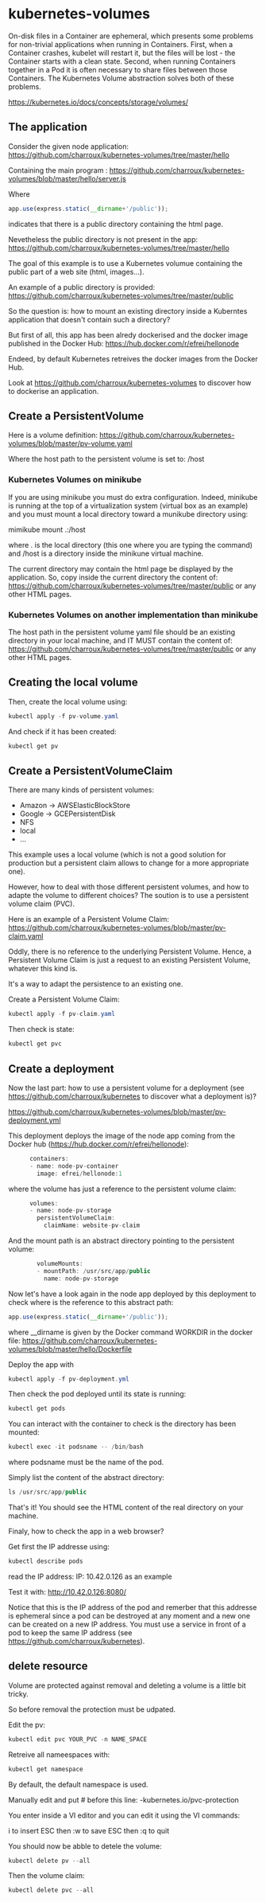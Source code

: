 # kubernetes-volumes

On-disk files in a Container are ephemeral, which presents some problems for non-trivial applications when running in Containers. First, when a Container crashes, kubelet will restart it, but the files will be lost - the Container starts with a clean state. Second, when running Containers together in a Pod it is often necessary to share files between those Containers. The Kubernetes Volume abstraction solves both of these problems.

https://kubernetes.io/docs/concepts/storage/volumes/


## The application

Consider the given node application: https://github.com/charroux/kubernetes-volumes/tree/master/hello

Containing the main program : https://github.com/charroux/kubernetes-volumes/blob/master/hello/server.js

Where 

```javascript
app.use(express.static(__dirname+'/public'));
```

indicates that there is a public directory containing the html page.

Nevetheless the public directory is not present in the app: https://github.com/charroux/kubernetes-volumes/tree/master/hello

The goal of this example is to use a Kubernetes volumue containing the public part of a web site (html, images...).

An example of a public directory is provided: https://github.com/charroux/kubernetes-volumes/tree/master/public

So the question is: how to mount an existing directory inside a Kuberntes application that doesn't contain such a directory?

But first of all, this app has been alredy dockerised and the docker image published in the Docker Hub: https://hub.docker.com/r/efrei/hellonode

Endeed, by default Kubernetes retreives the docker images from the Docker Hub.

Look at https://github.com/charroux/kubernetes-volumes to discover how to dockerise an application.
 
## Create a PersistentVolume

Here is a volume definition: https://github.com/charroux/kubernetes-volumes/blob/master/pv-volume.yaml

Where the host path to the persistent volume is set to: /host

### Kubernetes Volumes on minikube

If you are using minikube you must do extra configuration. 
Indeed, minikube is running at the top of a virtualization system (virtual box as an example) 
and you must mount a local directory toward a munikube directory using:

mimikube mount .:/host

where . is the local directory (this one where you are typing the command) and /host is a directory inside the minikune virtual machine. 

The current directory may contain the html page be displayed by the application.
So, copy inside the current directory the content of: https://github.com/charroux/kubernetes-volumes/tree/master/public
or any other HTML pages.

### Kubernetes Volumes on another implementation than minikube

The host path in the persistent volume yaml file should be an existing directory in your local machine, and IT MUST contain the content of: https://github.com/charroux/kubernetes-volumes/tree/master/public or any other HTML pages.

## Creating the local volume

Then, create the local volume using:

```java
kubectl apply -f pv-volume.yaml 
```

And check if it has been created:

```java
kubectl get pv
```

## Create a PersistentVolumeClaim

There are many kinds of persistent volumes:
- Amazon -> AWSElasticBlockStore
- Google -> GCEPersistentDisk
- NFS
- local
- ...

This example uses a local volume (which is not a good solution for production but a persistent claim allows to change for a more appropriate one).

However, how to deal with those different persistent volumes, and how to adapte the volume to different choices? The soution is to use a persistent volume claim (PVC).

Here is an example of a Persistent Volume Claim: https://github.com/charroux/kubernetes-volumes/blob/master/pv-claim.yaml

Oddly, there is no reference to the underlying Persistent Volume. Hence, a Persistent Volume Claim is just a request to an existing Persistent Volume, whatever this kind is. 

It's a way to adapt the persistence to an existing one.

Create a Persistent Volume Claim:

```java
kubectl apply -f pv-claim.yaml 
```

Then check is state: 

```java
kubectl get pvc
```

## Create a deployment

Now the last part: how to use a persistent volume for a deployment (see https://github.com/charroux/kubernetes to discover what a deployment is)?

https://github.com/charroux/kubernetes-volumes/blob/master/pv-deployment.yml

This deployment deploys the image of the node app coming from the Docker hub (https://hub.docker.com/r/efrei/hellonode):

```java
      containers:
      - name: node-pv-container
        image: efrei/hellonode:1
```

where the volume has just a reference to the persistent volume claim:

```java
      volumes:
      - name: node-pv-storage
        persistentVolumeClaim:
          claimName: website-pv-claim
```

And the mount path is an abstract directory pointing to the persistent volume: 

```java
        volumeMounts:
        - mountPath: /usr/src/app/public
          name: node-pv-storage
```

Now let's have a look again in the node app deployed by this deployment to check where is the reference to this abstract path: 

```javascript
app.use(express.static(__dirname+'/public'));
```

where __dirname is given by the Docker command WORKDIR in the docker file: https://github.com/charroux/kubernetes-volumes/blob/master/hello/Dockerfile

Deploy the app with 
```java
kubectl apply -f pv-deployment.yml 
```

Then check the pod deployed until its state is running: 

```java
kubectl get pods
```

You can interact with the container to check is the directory has been mounted:

```java
kubectl exec -it podsname -- /bin/bash
```

where podsname must be the name of the pod.

Simply list the content of the abstract directory:

```java
ls /usr/src/app/public
```

That's it! You should see the HTML content of the real directory on your machine.

Finaly, how to check the app in a web browser?

Get first the IP addresse using:

```java
kubectl describe pods
```

read the IP address: IP: 10.42.0.126 as an example

Test it with: http://10.42.0.126:8080/

Notice that this is the IP address of the pod and remerber that this addresse is ephemeral since a pod can be destroyed at any moment and a new one can be created on a new IP address. You must use a service in front of a pod to keep the same IP address (see https://github.com/charroux/kubernetes).

## delete resource

Volume are protected against removal and deleting a volume is a little bit tricky.

So before removal the protection must be udpated.

Edit the pv:

```java
kubectl edit pvc YOUR_PVC -n NAME_SPACE
```

Retreive all nameespaces with:

```java
kubectl get namespace
```

By default, the default namespace is used.

Manually edit and put # before this line: -kubernetes.io/pvc-protection

You enter inside a VI editor and you can edit it using the VI commands:

i to insert
ESC then :w to save
ESC then :q to quit

You should now be abble to detele the volume:

```java
kubectl delete pv --all
```

Then the volume claim:

```java
kubectl delete pvc --all
```

